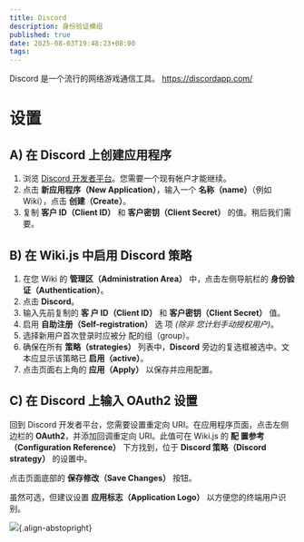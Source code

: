 ```yaml
---
title: Discord
description: 身份验证模组
published: true
date: 2025-08-03T19:48:23+08:00
tags: 
---
```


Discord 是一个流行的网络游戏通信工具。
https://discordapp.com/

# 设置

## A) 在 Discord 上创建应用程序

1. 浏览 [Discord 开发者平台](https://discordapp.com/developers/applications/)。您需要一个现有帐户才能继续。
1. 点击 **新应用程序（New Application）**，输入一个 **名称（name）**（例如 Wiki），点击 **创建（Create）**。
1. 复制 **客户 ID（Client ID）** 和 **客户密钥（Client Secret）** 的值。稍后我们需要。

## B) 在 Wiki.js 中启用 Discord 策略

1. 在您 Wiki 的 **管理区（Administration Area）** 中，点击左侧导航栏的 **身份验证（Authentication）**。
1. 点击 **Discord**。
1. 输入先前复制的 **客 户 ID（Client ID）** 和 **客户密钥（Client Secret）** 值。
1. 启用 **自助注册（Self-registration）** 选 项 *(除非 您计划手动授权用户)*。
1. 选择新用户首次登录时应被分 配的组（group）。
1. 确保在所有 **策略（strategies）** 列表中，**Discord** 旁边的复选框被选中。文本应显示该策略已 **启用（active）**。
1. 点击页面右上角的 **应用（Apply）** 以保存并应用配置。

## C) 在 Discord 上输入 OAuth2 设置

回到 Discord 开发者平台，您需要设置重定向 URI。在应用程序页面，点击左侧边栏的 **OAuth2**，并添加回调重定向 URI。此值可在 Wiki.js 的 **配 置参考（Configuration Reference）** 下方找到，位于 **Discord 策略（Discord strategy）** 的设置中。

点击页面底部的 **保存修改（Save Changes）** 按钮。

虽然可选，但建议设置 **应用标志（Application Logo）** 以方便您的终端用户识别。

![](https://static.requarks.io/logo/discord.svg){.align-abstopright}
